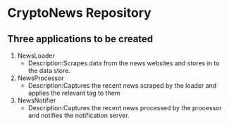 # CryptoNews Repository

## Three applications to be created
<ol>
<li>NewsLoader
<ul>
<li>Description:Scrapes data from the news websites and stores in to the data store.</li>
</ul>
</li>
<li>NewsProcessor
<ul>
<li>Description:Captures the recent news scraped by the loader and applies the relevant tag to them</li>
</li>
</ul>
<li>NewsNotifier
<ul>
<li>Description:Captures the recent news processed by the processor and notifies the notification server.</li>
</li>
</ul>
</li>
</ol>